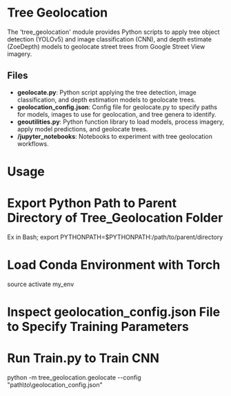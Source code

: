 # Tree Geolocation

The 'tree_geolocation' module provides Python scripts to apply tree object detection (YOLOv5) and image classification (CNN), and depth estimate (ZoeDepth) models to geolocate street trees from Google Street View imagery.

## Files

- **geolocate.py**: Python script applying the tree detection, image classification, and depth estimation models to geolocate trees.
- **geolocation_config.json**: Config file for geolocate.py to specify paths for models, images to use for geolocation, and tree genera to identify.
- **geoutilities.py**: Python function library to load models, process imagery, apply model predictions, and geolocate trees.
- **/jupyter_notebooks**: Notebooks to experiment with tree geolocation workflows.

# Usage

# Export Python Path to Parent Directory of Tree_Geolocation Folder
Ex in Bash; export PYTHONPATH=$PYTHONPATH:/path/to/parent/directory

# Load Conda Environment with Torch
source activate my_env

# Inspect geolocation_config.json File to Specify Training Parameters

# Run Train.py to Train CNN
python -m tree_geolocation.geolocate --config "path\to\geolocation_config.json"

